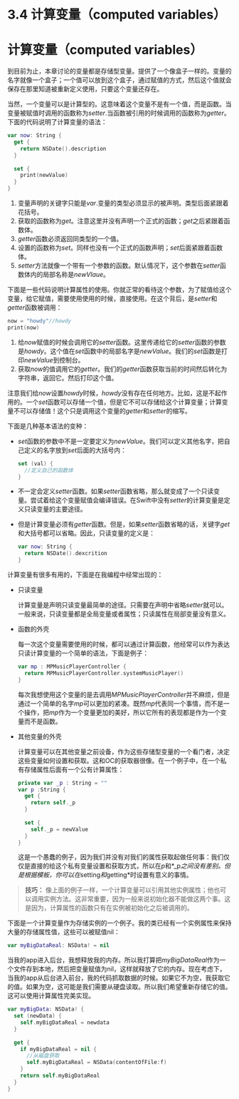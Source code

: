 # 3.4 计算变量（computed variables）

# 计算变量（computed variables）
到目前为止，本章讨论的变量都是存储型变量。提供了一个像盒子一样的。变量的名字就像一个盒子；一个值可以放到这个盒子，通过赋值的方式，然后这个值就会保存在那里知道被重新定义使用，只要这个变量还存在。

当然，一个变量可以是计算型的。这意味着这个变量不是有一个值，而是函数。当变量被赋值时调用的函数称为*setter*.当函数被引用的时候调用的函数称为*getter*。下面的代码说明了计算变量的语法：
```swift
var now: String {
  get {
    return NSDate().description
  }
  
  set {
    print(newValue)
  }
}
```
1. 变量声明的关键字只能是*var*.变量的类型必须显示的被声明。类型后面紧跟着花括号。
2. 获取的函数称为*get*。注意这里并没有声明一个正式的函数；*get*之后紧跟着函数体。
3. *getter*函数必须返回同类型的一个值。
4. 设置的函数称为*set*。同样也没有一个正式的函数声明；*set*后面紧跟着函数体。
5. *setter*方法就像一个带有一个参数的函数。默认情况下，这个参数在*setter*函数体内的局部名称是*newVlaue*。

下面是一些代码说明计算属性的使用。你就正常的看待这个参数，为了赋值给这个变量，给它赋值，需要使用使用的时候，直接使用。在这个背后，是*setter*和*getter*函数被调用：
```swift
now = "howdy"//howdy
print(now)
```
1. 给*now*赋值的时候会调用它的*setter*函数。这里传递给它的*setter*函数的参数是*howdy*。这个值在*set*函数中的局部名字是*newValue*。我们的*set*函数是打印*newValue*到控制台。
2. 获取*now*的值调用它的*getter*。我们的*getter*函数获取当前的时间然后转化为字符串，返回它。然后打印这个值。

注意我们给*now*设置*howdy*时候，*howdy*没有存在任何地方。比如，这是不起作用的。一个*set*函数可以存储一个值，但是它不可以存储给这个计算变量；计算变量不可以存储值！这个只是调用这个变量的*getter*和*setter*的缩写。

下面是几种基本语法的变种：
* *set*函数的参数中不是一定要定义为*newValue*。我们可以定义其他名字，把自己定义的名字放到*set*后面的大括号内：

  ```swift
  set (val) {
    //定义自己的函数体
  }
  ```
* 不一定会定义*setter*函数。如果*setter*函数省略，那么就变成了一个只读变量。尝试着给这个变量赋值会编译错误。在Swift中没有*setter*的计算变量是定义只读变量的主要途径。
* 但是计算变量必须有*getter*函数。但是，如果*setter*函数省略的话，关键字*get*和大括号都可以省略。因此，只读变量的定义是：
  ```swift
  var now: String {
    return NSDate().dexcrition
  }
  ```

计算变量有很多有用的，下面是在我编程中经常出现的：

* 只读变量
  
  计算变量是声明只读变量最简单的途径。只需要在声明中省略*setter*就可以。一般来说，只读变量都是全局变量或者属性；只读属性在局部变量没有意义。

* 函数的外壳

  每一次这个变量需要使用的时候，都可以通过计算函数，他经常可以作为表达只读计算变量的一个简单的语法，下面是例子：
  ```swift
  var mp : MPMusicPlayerController {
    return MPMusicPlayerController.systemMusicPlayer()
  }
  ```
  每次我想使用这个变量的是去调用*MPMusicPlayerController*并不麻烦，但是通过一个简单的名字*mp*可以更加的紧凑。既然*mp*代表同一个事情，而不是一个操作，把*mp*作为一个变量更加的美好，所以它所有的表现都是作为一个变量而不是函数。
* 其他变量的外壳

  计算变量可以在其他变量之前设备，作为这些存储型变量的一个看门者，决定这些变量如何设置和获取。这和OC的获取器很像。在一个例子中，在一个私有存储属性后面有一个公有计算属性：
  ```swift
  private var _p : String = ""
  var p :String {
    get {
      return self._p
    }
    
    set {
      self._p = newValue
    }
  }
  ```
  这是一个愚蠢的例子，因为我们并没有对我们的属性获取起做任何事：我们仅仅是直接的给这个私有变量设置和获取方式，所以在*p*和*_p*之间没有差别。但是根据模板，你可以在*setting*和*getting*时设置有意义的事情。
  

> **技巧：**
> 像上面的例子一样，一个计算变量可以引用其他实例属性；他也可以调用实例方法。这非常重要，因为一般来说初始化器不能做这两个事。这是因为，计算属性的函数只有在实例被初始化之后被调用的。

下面是一个计算变量作为存储实例的一个例子。我的类已经有一个实例属性来保持大量的存储属性值，这些可以被赋值nil：
```swift
var myBigDataReal: NSData! = nil
```

当我的app进入后台，我想释放我的内存。所以我打算把*myBigDataReal*作为一个文件存到本地，然后把变量赋值为nil，这样就释放了它的内存。现在考虑下，当我的app从后台进入前台，我的代码抓取数据的时候。如果它不为空，我获取它的值。如果为空，这可能是我们需要从硬盘读取。所以我们希望重新存储它的值。这可以使用计算属性完美实现。

```swift
var myBigData: NSData! {
  set (newData) {
    self.myBigDataReal = newdata
  }
  
  get {
    if myBigDataReal = nil {
      //从磁盘获取
      self.myBigDataReal = NSData(contentOfFile:f)
    }
    return self.myBigDataReal
  }
}
```


  



















